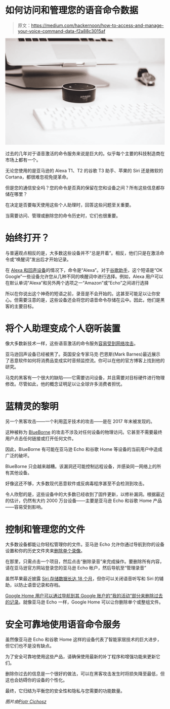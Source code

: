 # 如何访问和管理您的语音命令数据

> 原文：<https://medium.com/hackernoon/how-to-access-and-manage-your-voice-command-data-f2a88c3015af>

![](img/1339038af650ab8aae51c167d304a1db.png)

过去的几年对于语音激活的命令服务来说是巨大的。似乎每个主要的科技制造商在市场上都有一个。

无论您使用的是亚马逊的 Alexa T1、T2 的谷歌 T3 助手、苹果的 Siri 还是微软的 Cortana，都很难忽视免提革命。

但是您的通信安全吗？您的命令是否真的保留在您和设备之间？所有这些信息都存储在哪里？

在决定是否要每天使用这些个人助理时，回答这些问题至关重要。

当需要访问、管理或删除您的命令历史时，它们也很重要。

# 始终打开？

与普遍观点相反的是，大多数这些设备并不“总是开着”。相反，他们只是在激活命令或“唤醒词”发出后才开始记录。

在 [Alexa 和回声设备](http://abc13.com/technology/how-amazon-echo-listens-and-what-it-stores-/1678523/)的情况下，命令是“Alexa”。对于[谷歌助手](http://www.newsobserver.com/news/business/biz-columns-blogs/article87059847.html)，这个短语是“OK Google”一些设备允许您从几种不同的唤醒词中进行选择。例如，Alexa 用户可以在默认单词“Alexa”和另外两个选项之一“Amazon”或“Echo”之间进行选择

所以在你说出这个神奇的短语之前，录音是不会开始的。这甚至可能足以让你安心。但需要注意的是，这些设备还会将您的语音命令存储在云中。因此，他们是黑客的主要目标。

# 将个人助理变成个人窃听装置

像大多数新技术一样，这些语音激活的命令服务[容易受到网络攻击](https://www.wired.com/story/amazon-echo-wiretap-hack/)。

亚马逊回声设备已经被黑了。英国安全专家马克·巴恩斯(Mark Barnes)最近展示了恶意软件如何将消费品变成实时音频监控流。你可以在他的官方博客上找到他的研究。

马克的黑客有一个很大的缺陷——它需要访问设备，并且需要对目标硬件进行物理修改。尽管如此，他的概念证明足以让全球许多消费者担忧。

# 蓝精灵的黎明

另一个黑客攻击——一个利用蓝牙技术的攻击——是在 2017 年末被发现的。

这种被称为 [BlueBorne](https://thehackernews.com/2017/11/amazon-alexa-hacking-bluetooth.html) 的攻击不涉及对任何设备的物理访问。它甚至不需要最终用户点击任何链接或打开任何文件。

因此，BlueBorne 有可能在亚马逊 Echo 和谷歌 Home 等设备的当前用户中造成广泛的破坏。

BlueBorne 只会越来越糟。该漏洞还可能控制远程设备，并感染同一网络上的所有其他设备。

好像这还不够，大多数现代恶意软件或反病毒程序甚至不会检测到攻击。

令人欣慰的是，这些设备中的大多数已经收到了固件更新，以修补漏洞。根据最近的估计，仍然有大约 2000 万台设备——主要是亚马逊 Echo 和谷歌 Home 产品——容易受到影响。

# 控制和管理您的文件

大多数设备都能让你轻松管理你的文件。亚马逊 Echo 允许你通过导航到你的设备设置和你的历史文件夹来[删除单个录像](https://www.cnet.com/how-to/amazon-echo-saves-all-your-voice-data-heres-how-to-delete-them/)。

在那里，只需点击一个项目，然后点击“删除录音”来完成操作。要删除所有内容，请在亚马逊官方网站登录您的亚马逊 Echo 帐户，然后导航至“管理录音”

虽然苹果最近披露 [Siri 存储数据长达 18 个月](http://www.zdnet.com/article/apple-stores-your-voice-data-for-two-years/)，但你可以关闭语音听写和 Siri 的辅助，以防止语音记录和存档。

[Google Home 用户可以通过导航到其 Google 账户的“我的活动”部分来删除过去的记录](https://www.cnet.com/how-to/how-to-delete-your-google-home-voice-recordings/)。就像亚马逊 Echo 一样，Google Home 可以让你删除单个或整组文件。

# 安全可靠地使用语音命令服务

虽然像亚马逊 Echo 和谷歌 Home 这样的设备代表了智能家居技术的巨大进步，但它们也不是没有缺点。

为了安全可靠地使用这些产品，请确保使用最新的补丁程序和增强功能来更新它们。

删除你过去的信息是一个很好的做法，可以在黑客攻击发生时将损失降至最低，但这也会妨碍你的设备的个性化。

最终，它归结为平衡您的安全性和隐私与您需要的功能数量。

*图片由*[*Piotr Cichosz*](https://unsplash.com/photos/eds4moomBRk?utm_source=unsplash&utm_medium=referral&utm_content=creditCopyText)